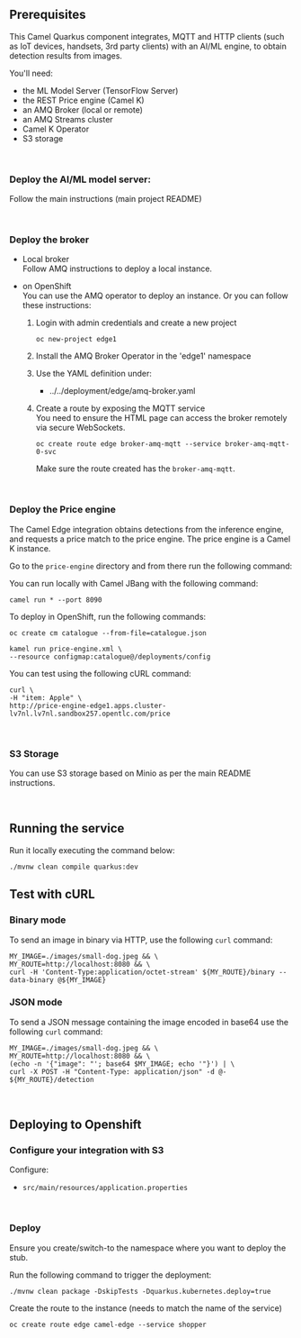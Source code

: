 ## Prerequisites

This Camel Quarkus component integrates, MQTT and HTTP clients (such as IoT devices, handsets, 3rd party clients) with an AI/ML engine, to obtain detection results from images.

You'll need:

 - the ML Model Server (TensorFlow Server)
 - the REST Price engine (Camel K)
 - an AMQ Broker (local or remote)
 - an AMQ Streams cluster
 - Camel K Operator
 - S3 storage
 
<br>

### Deploy the AI/ML model server:

Follow the main instructions (main project README)


<br>

### Deploy the broker

- Local broker \
  Follow AMQ instructions to deploy a local instance.

- on OpenShift \
  You can use the AMQ operator to deploy an instance.
  Or you can follow these instructions:

  1. Login with admin credentials and create a new project
		```
		oc new-project edge1
		```

  2. Install the AMQ Broker Operator in the 'edge1' namespace

  3. Use the YAML definition under:

     * ../../deployment/edge/amq-broker.yaml

  3. Create a route by exposing the MQTT service \
     You need to ensure the HTML page can access the broker remotely via secure WebSockets.
	 ```
	 oc create route edge broker-amq-mqtt --service broker-amq-mqtt-0-svc
	 ```
	 Make sure the route created has the `broker-amq-mqtt`.

<br>


### Deploy the Price engine

The Camel Edge integration obtains detections from the inference engine, and requests a price match to the price engine.
The price engine is a Camel K instance.

Go to the `price-engine` directory and from there run the following command:

You can run locally with Camel JBang with the following command:

```
camel run * --port 8090
```

To deploy in OpenShift, run the following commands:

```
oc create cm catalogue --from-file=catalogue.json
```
```
kamel run price-engine.xml \
--resource configmap:catalogue@/deployments/config
```


You can test using the following cURL command:

```
curl \
-H "item: Apple" \
http://price-engine-edge1.apps.cluster-lv7nl.lv7nl.sandbox257.opentlc.com/price
```

<br>


### S3 Storage

You can use S3 storage based on Minio as per the main README instructions.

<br>

## Running the service


Run it locally executing the command below:

```
./mvnw clean compile quarkus:dev
```

## Test with cURL

### Binary mode

To send an image in binary via HTTP, use the following `curl` command:

```
MY_IMAGE=./images/small-dog.jpeg && \
MY_ROUTE=http://localhost:8080 && \
curl -H 'Content-Type:application/octet-stream' ${MY_ROUTE}/binary --data-binary @${MY_IMAGE}
```

### JSON mode

To send a JSON message containing the image encoded in base64 use the following `curl` command:

```
MY_IMAGE=./images/small-dog.jpeg && \
MY_ROUTE=http://localhost:8080 && \
(echo -n '{"image": "'; base64 $MY_IMAGE; echo '"}') | \
curl -X POST -H "Content-Type: application/json" -d @- ${MY_ROUTE}/detection
```

<br>

## Deploying to Openshift


### Configure your integration with S3

Configure:
 - `src/main/resources/application.properties`

<br>

### Deploy

Ensure you create/switch-to the namespace where you want to deploy the stub.

Run the following command to trigger the deployment:
```
./mvnw clean package -DskipTests -Dquarkus.kubernetes.deploy=true
```

Create the route to the instance (needs to match the name of the service)

```
oc create route edge camel-edge --service shopper
```